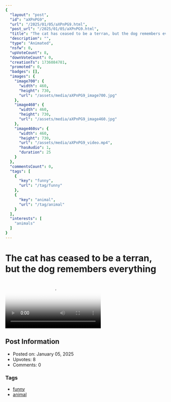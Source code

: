 ```yaml
---
{
  "layout": "post",
  "id": "aXPnPG9",
  "url": "/2025/01/05/aXPnPG9.html",
  "post_url": "/2025/01/05/aXPnPG9.html",
  "title": "The cat has ceased to be a terran, but the dog remembers everything",
  "description": "",
  "type": "Animated",
  "nsfw": 0,
  "upVoteCount": 8,
  "downVoteCount": 0,
  "creationTs": 1736084781,
  "promoted": 0,
  "badges": [],
  "images": {
    "image700": {
      "width": 460,
      "height": 730,
      "url": "/assets/media/aXPnPG9_image700.jpg"
    },
    "image460": {
      "width": 460,
      "height": 730,
      "url": "/assets/media/aXPnPG9_image460.jpg"
    },
    "image460sv": {
      "width": 460,
      "height": 730,
      "url": "/assets/media/aXPnPG9_video.mp4",
      "hasAudio": 1,
      "duration": 25
    }
  },
  "commentsCount": 0,
  "tags": [
    {
      "key": "funny",
      "url": "/tag/funny"
    },
    {
      "key": "animal",
      "url": "/tag/animal"
    }
  ],
  "interests": [
    "animals"
  ]
}
---
```


# The cat has ceased to be a terran, but the dog remembers everything

<video controls playsinline loop poster="/assets/media/aXPnPG9_image460.jpg">
  <source src="/assets/media/aXPnPG9_video.mp4" type="video/mp4">
  Your browser does not support the video tag.
</video>

## Post Information

- Posted on: January 05, 2025
- Upvotes: 8
- Comments: 0

### Tags

- [funny](/tag/funny)
- [animal](/tag/animal)
